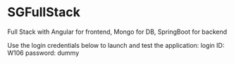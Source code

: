 # SGFullStack
Full Stack with Angular for frontend, Mongo for DB, SpringBoot for backend

Use the login credentials below to launch and test the application:
       login ID: W106
       password: dummy 
